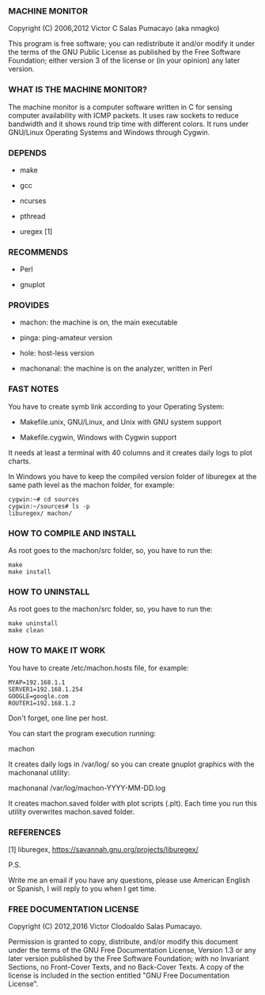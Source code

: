 ### MACHINE MONITOR

Copyright (C) 2006,2012 Victor C Salas Pumacayo (aka nmagko)

This program is free software; you can redistribute it and/or modify it
under the terms of the GNU Public License as published by the Free
Software Foundation; either version 3 of the license or (in your
opinion) any later version.

### WHAT IS THE MACHINE MONITOR?

The machine monitor is a computer software written in C for sensing
computer availability with ICMP packets. It uses raw sockets to reduce
bandwidth and it shows round trip time with different colors. It runs
under GNU/Linux Operating Systems and Windows through Cygwin.

### DEPENDS

- make

- gcc

- ncurses

- pthread

- uregex [1]

### RECOMMENDS

- Perl

- gnuplot

### PROVIDES

- machon: the machine is on, the main executable

- pinga: ping-amateur version

- hole: host-less version

- machonanal: the machine is on the analyzer, written in Perl

### FAST NOTES

You have to create symb link according to your Operating System:

- Makefile.unix, GNU/Linux, and Unix with GNU system support

- Makefile.cygwin, Windows with Cygwin support

It needs at least a terminal with 40 columns and it creates daily logs
to plot charts.

In Windows you have to keep the compiled version folder of liburegex at
the same path level as the machon folder, for example:

```
cygwin:~# cd sources
cygwin:~/sources# ls -p
liburegex/ machon/
```

### HOW TO COMPILE AND INSTALL

As root goes to the machon/src folder, so, you have to run the:

```
make
make install
```

### HOW TO UNINSTALL

As root goes to the machon/src folder, so, you have to run the:

```
make uninstall
make clean
```

### HOW TO MAKE IT WORK

You have to create /etc/machon.hosts file, for example:

```
MYAP=192.168.1.1
SERVER1=192.168.1.254
GOOGLE=google.com
ROUTER1=192.168.1.2
```

Don't forget, one line per host.

You can start the program execution running:

machon

It creates daily logs in /var/log/ so you can create gnuplot graphics
with the machonanal utility:

machonanal /var/log/machon-YYYY-MM-DD.log

It creates machon.saved folder with plot scripts (.plt). Each time you
run this utility overwrites machon.saved folder.

### REFERENCES

[1] liburegex, https://savannah.gnu.org/projects/liburegex/

P.S.

Write me an email if you have any questions, please use American English
or Spanish, I will reply to you when I get time.

### FREE DOCUMENTATION LICENSE

Copyright (C) 2012,2016 Victor Clodoaldo Salas Pumacayo.

  Permission is granted to copy, distribute, and/or modify this document
  under the terms of the GNU Free Documentation License, Version 1.3 or
  any later version published by the Free Software Foundation; with no
  Invariant Sections, no Front-Cover Texts, and no Back-Cover Texts.  A
  copy of the license is included in the section entitled "GNU Free
  Documentation License".
